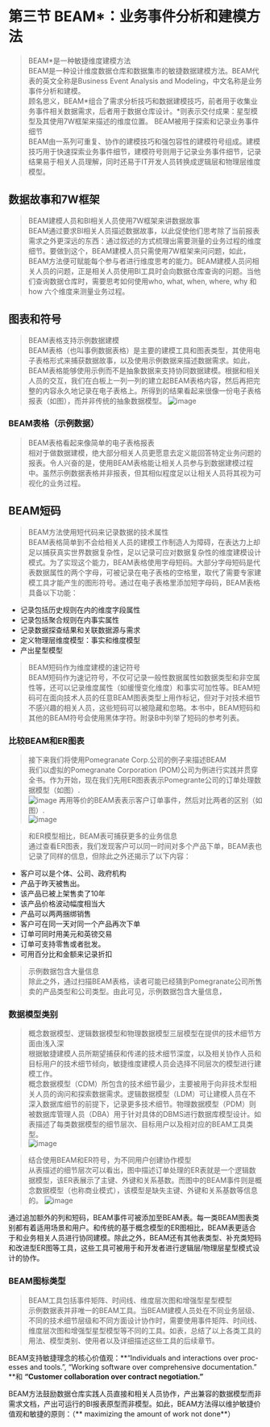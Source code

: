# 第三节 BEAM\*：业务事件分析和建模方法   
>BEAM\*是一种敏捷维度建模方法   
BEAM是一种设计维度数据仓库和数据集市的敏捷数据建模方法。BEAM代表的英文全称是Business Event Analysis and Modeling，中文名称是业务事件分析和建模。   
顾名思义，BEAM*组合了需求分析技巧和数据建模技巧，前者用于收集业务事件相关数据需求，后者用于数据仓库设计。*则表示交付成果：星型模型及其使用7W框架来描述的维度位置。
>BEAM被用于探索和记录业务事件细节   
BEAM由一系列可重复、协作的建模技巧和强包容性的建模符号组成。建模技巧用于快速探索业务事件细节，建模符号则用于记录业务事件细节，记录结果易于相关人员理解，同时还易于IT开发人员转换成逻辑层和物理层维度模型。   

## 数据故事和7W框架   
>BEAM建模人员和BI相关人员使用7W框架来讲数据故事   
BEAM通过要求BI相关人员描述数据故事，以此促使他们思考除了当前报表需求之外更深远的东西：通过叙述的方式梳理出需要测量的业务过程的维度细节。要做到这个，BEAM建模人员只需使用7W框架来问问题，如此，BEAM方法便可赋能每个参与者进行维度思考的能力。BEAM建模人员问相关人员的问题，正是相关人员使用BI工具时会向数据仓库查询的问题。当他们查询数据仓库时，需要思考如何使用who, what, when, where, why 和 how 六个维度来测量业务过程。

## 图表和符号   
>BEAM表格支持示例数据建模   
BEAM表格（也叫事例数据表格）是主要的建模工具和图表类型，其使用电子表格形式来捕获数据故事，以及使用示例数据来描述数据需求。如此，BEAM表格能够使用示例而不是抽象数据来支持协同数据建模。根据和相关人员的交互，我们在白板上一列一列的建立起BEAM表格内容，然后再把完整的内容永久地记录在电子表格上。所得到的结果看起来很像一份电子表格报表（如图），而并非传统的抽象数据模型。
![image](https://user-images.githubusercontent.com/20431533/114264405-612cff00-9a1d-11eb-94a7-c18ba9c1f92b.png)

### BEAM表格（示例数据）
>BEAM表格看起来像简单的电子表格报表   
相对于做数据建模，绝大部分相关人员更愿意去定义能回答特定业务问题的报表。令人兴奋的是，使用BEAM表格能让相关人员参与到数据建模过程中。虽然示例数据表格并非报表，但其相似程度足以让相关人员将其视为可视化的业务过程。   

## BEAM短码
>BEAM方法使用短代码来记录数据的技术属性   
BEAM表格简单到不会给相关人员的建模工作制造人为障碍，在表达力上却足以捕获真实世界数据复杂性，足以记录可应对数据复杂性的维度建模设计模式。为了实现这个能力，BEAM表格使用字母短码。大部分字母短码是代表数据属性的两个字母，可被记录在电子表格的空格里，取代了需要专家建模工具才能产生的图形符号。通过在电子表格里添加短字母码，BEAM表格具备以下功能：
* 记录包括历史规则在内的维度字段属性   
* 记录包括聚合规则在内事实属性   
* 记录数据探查结果和关联数据源与需求
* 定义物理层维度模型：事实和维度模型
* 产出星型模型

>BEAM短码作为维度建模的速记符号   
BEAM短码作为速记符号，不仅可记录一般性数据属性如数据类型和非空属性等，还可以记录维度属性（如缓慢变化维度）和事实可加性等。BEAM短码可在面向技术人员的任意BEAM图表类型上用作标记，但对于对技术细节不感兴趣的相关人员，这些短码可以被隐藏和忽略。本书中，BEAM短码和其他的BEAM符号会使用黑体字符。附录B中列举了短码的参考列表。   

### 比较BEAM和ER图表
>接下来我们将使用Pomegranate Corp.公司的例子来描述BEAM    
我们以虚拟的Pomegranate Corporation (POM)公司为例进行实践并贯穿全书。作为开始，现在我们先用ER图表表示Pomegrante公司的订单处理数据模型（如图）.   
![image](https://user-images.githubusercontent.com/20431533/114264548-1eb7f200-9a1e-11eb-9168-dc3a87404a5c.png)
再用等价的BEAM表表示客户订单事件，然后对比两者的区别（如图）.  
![image](https://user-images.githubusercontent.com/20431533/114264572-4909af80-9a1e-11eb-9239-294b85cfe369.png)   

>和ER模型相比，BEAM表可捕获更多的业务信息   
通过查看ER图表，我们发现客户可以同一时间对多个产品下单，BEAM表也记录了同样的信息，但除此之外还揭示了以下内容：
* 客户可以是个体、公司、政府机构
* 产品于昨天被售出。
* 该产品已被上架售卖了10年
* 该产品价格波动幅度相当大
* 产品可以两两捆绑销售
* 客户可在同一天对同一个产品再次下单
* 订单可同时用美元和英镑交易
* 订单可支持零售或者批发。
* 可用百分比和金额来记录折扣

>示例数据包含大量信息   
除此之外，通过扫描BEAM表格，读者可能已经猜到Pomegranate公司所售卖的产品类型和公司类型。由此可见，示例数据包含大量信息，

### 数据模型类别    
>概念数据模型、逻辑数据模型和物理数据模型三层模型在提供的技术细节方面由浅入深   
根据敏捷建模人员所期望捕获和传递的技术细节深度，以及相关协作人员和目标用户的技术细节倾向，敏捷维度建模人员会选择不同层次的模型进行建模工作。       
概念数据模型（CDM）所包含的技术细节最少，主要被用于向非技术型相关人员的询问和探索数据需求。逻辑数据模型（LDM）可让建模人员在不深入数据库细节的前提下，记录更多技术细节。物理数据模型（PDM）则被数据库管理人员（DBA）用于针对具体的DBMS进行数据库模型设计。如表描述了每类数据模型的细节层次、目标用户以及相对应的BEAM工具类型。   
![image](https://user-images.githubusercontent.com/20431533/114264710-0a282980-9a1f-11eb-8765-7751356b71de.png)

>结合使用BEAM和ER符号，为不同用户创建协作模型    
从表描述的细节层次可以看出，图中描述订单处理的ER表就是一个逻辑数据模型，该ER表展示了主键、外键和关系基数。而图中的BEAM事件则是概念数据模型（也称商业模式），该模型是缺失主键、外键和关系基数等信息的。
![image](https://user-images.githubusercontent.com/20431533/114264761-596e5a00-9a1f-11eb-88d4-e83946b91047.png)

通过追加额外的列和短码，BEAM事件可被添加至BEAM表。每一类BEAM图表类别都有着适用场景和用户。和传统的基于概念模型的ER图相比，BEAM表更适合于和业务相关人员进行协同建模。除此之外，BEAM还有其他表类型、补充类短码和改进型ER图等工具，这些工具可被用于和开发者进行逻辑层/物理层星型模式设计的协作。      

### BEAM图标类型   
>BEAM工具包括事件矩阵、时间线、维度层次图和增强型星型模型   
示例数据表并非唯一的BEAM工具。当BEAM建模人员处在不同业务层级、不同的技术细节层级和不同方面设计协作时，需要使用事件矩阵、时间线、维度层次图和增强型星型模型等不同的工具。如表，总结了以上各类工具的用法、模型类别、使用者以及详细描述这些工具的后续章节。   

BEAM支持敏捷理念的核心价值观：**“Individuals and interactions over proc- esses and tools.”, “Working software over comprehensive documentation.” **和 **“Customer collaboration over contract negotiation.”**   

BEAM方法鼓励数据仓库实践人员直接和相关人员协作，产出兼容的数据模型而非需求文档，产出可运行的BI报表原型而非模型。如此，BEAM方法得以维护敏捷价值观和敏捷的原则：（**   maximizing the amount of work not done**）   
